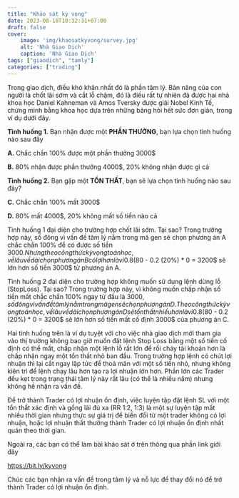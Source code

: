 ```yaml
---
title: "Khảo sát kỳ vọng"
date: 2023-08-18T10:32:31+07:00
draft: false
cover:
    image: 'img/khaosatkyvong/survey.jpg'
    alt: 'Nhà Giao Dịch'
    caption: 'Nhà Giao Dịch'
tags: ["giaodich", "tamly"]
categories: ["trading"]
---
```


Trong giao dịch, điều khó khăn nhất đó là phần tâm lý. Bản năng của con người là chốt lãi sớm và cắt lỗ chậm, đó là điều rất tự nhiên đã được hai nhà khoa học Daniel Kahneman và Amos Tversky được giải Nobel Kinh Tế, chứng minh bằng khoa học dựa trên những bảng hỏi hết sức đơn giản, trong ví dụ dưới đây.


**Tình huống 1.** Bạn nhận được một **PHẦN THƯỞNG**, bạn lựa chọn tình huống nào sau đây

**A.** Chắc chắn 100% được một phần thưởng 3000$

**B.** 80% nhận được phần thưởng 4000$, 20% không nhận được gì cả


**Tình huống 2.** Bạn gặp một **TỔN THẤT**, bạn sẽ lựa chọn tình huống nào sau đây?

**C.** Chắc chắn 100% mất 3000$

**D.** 80% mất 4000$, 20% không mất số tiền nào cả

Tình huống 1 đại diện cho trường hợp chốt lãi sớm. Tại sao? Trong trường hợp này, số đông vì vấn đề tâm lý nằm trong mã gen sẽ chọn phương án A chắc chắn 100% để có được số tiền 3000$. Nhưng theo công thức kỳ vọng toán học, về lâu về dài chọn phương án B có lợi hơn là vì 0.8 (80%) * 4000$ - 0.2 (20%) * 0 = 3200$ sẽ lớn hơn số tiền 3000$ từ phương án A.

Tình huống 2 đại diện cho trường hợp không muốn sử dụng lệnh dừng lỗ (StopLoss). Tại sao? Trong trường hợp này, vì không muốn chấp nhận số tiền mất chắc chắn 100% ngay từ đầu là 3000$, số đông vì vấn đề tâm lý nằm trong mã gen sẽ chọn phương án D. Theo công thức kỳ vọng toán học, về lâu về dài chọn phương án D sẽ tổn thất nhiều hơn là vì 0.8 (80%) * 4000$ - 0.2 (20%) * 0 = 3200$ sẽ lớn hơn số tiền mất cố định 3000$ của phương án C.

Hai tình huống trên là ví dụ tuyệt với cho việc nhà giao dịch mới tham gia vào thị trường không bao giờ muốn đặt lệnh Stop Loss bằng một số tiền cố định có thể mất, chấp nhận một lệnh lỗ rất lớn để rồi cháy tài khoản hơn là chấp nhận ngay một tổn thất nhỏ ban đầu. Trong trường hợp lệnh có chút lợi nhuận thì lại cắt ngay lập tức để thoả mãn với một số tiền nhỏ, nhưng không kiên trì để lệnh chạy lâu hơn tạo ra lợi nhuận lớn hơn. Phần lớn các Trader đều kẹt trong trạng thái tâm lý này rất lâu (có thể là nhiều năm) nhưng không hề nhận ra vấn đề.

Để trở thành Trader có lợi nhuận ổn định, việc luyện tập đặt lệnh SL với một tổn thất xác định và gồng lãi đủ xa (RR 1:2, 1:3) là một sự luyện tập mất nhiều thời gian nhưng thực sự giá trị để biến đổi từ một trader không có lợi nhuận, hoặc lợi nhuận thất thường thành Trader có lợi nhuận ổn định nhất quán theo thời gian.

Ngoài ra, các bạn có thể  làm bài khảo sát ở trên thông qua phần link giới đây

https://bit.ly/kyvong

Chúc các bạn nhận ra vấn đề trong tâm lý và nỗ lực để thay đổi nó để trở thành Trader có lợi nhuận ổn định.


